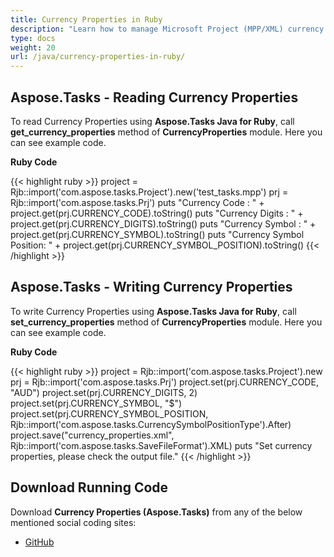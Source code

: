 ```yaml
---
title: Currency Properties in Ruby
description: "Learn how to manage Microsoft Project (MPP/XML) currency properties using Aspose.Tasks Java for Ruby."
type: docs
weight: 20
url: /java/currency-properties-in-ruby/
---
```


## **Aspose.Tasks - Reading Currency Properties**
To read Currency Properties using **Aspose.Tasks Java for Ruby**, call **get_currency_properties** method of **CurrencyProperties** module. Here you can see example code.

**Ruby Code**

{{< highlight ruby >}}
project = Rjb::import('com.aspose.tasks.Project').new('test_tasks.mpp')
prj = Rjb::import('com.aspose.tasks.Prj')
puts "Currency Code : " + project.get(prj.CURRENCY_CODE).toString()
puts "Currency Digits : " + project.get(prj.CURRENCY_DIGITS).toString()
puts "Currency Symbol : " + project.get(prj.CURRENCY_SYMBOL).toString()
puts "Currency Symbol Position: " + project.get(prj.CURRENCY_SYMBOL_POSITION).toString()
{{< /highlight >}}

## **Aspose.Tasks - Writing Currency Properties**
To write Currency Properties using **Aspose.Tasks Java for Ruby**, call **set_currency_properties** method of **CurrencyProperties** module. Here you can see example code.

**Ruby Code**

{{< highlight ruby >}}
project = Rjb::import('com.aspose.tasks.Project').new
prj = Rjb::import('com.aspose.tasks.Prj')
project.set(prj.CURRENCY_CODE, "AUD")
project.set(prj.CURRENCY_DIGITS, 2)
project.set(prj.CURRENCY_SYMBOL, "$")
project.set(prj.CURRENCY_SYMBOL_POSITION, Rjb::import('com.aspose.tasks.CurrencySymbolPositionType').After)
project.save("currency_properties.xml", Rjb::import('com.aspose.tasks.SaveFileFormat').XML)
puts "Set currency properties, please check the output file."
{{< /highlight >}}

## **Download Running Code**
Download **Currency Properties (Aspose.Tasks)** from any of the below mentioned social coding sites:

- [GitHub](https://github.com/aspose-tasks/Aspose.Tasks-for-Java/blob/master/Plugins/Aspose_Tasks_Java_for_Ruby/lib/asposetasksjava/Projects/currencyproperties.rb)
